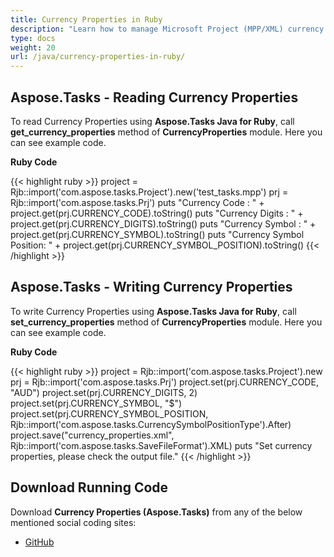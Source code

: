 ```yaml
---
title: Currency Properties in Ruby
description: "Learn how to manage Microsoft Project (MPP/XML) currency properties using Aspose.Tasks Java for Ruby."
type: docs
weight: 20
url: /java/currency-properties-in-ruby/
---
```


## **Aspose.Tasks - Reading Currency Properties**
To read Currency Properties using **Aspose.Tasks Java for Ruby**, call **get_currency_properties** method of **CurrencyProperties** module. Here you can see example code.

**Ruby Code**

{{< highlight ruby >}}
project = Rjb::import('com.aspose.tasks.Project').new('test_tasks.mpp')
prj = Rjb::import('com.aspose.tasks.Prj')
puts "Currency Code : " + project.get(prj.CURRENCY_CODE).toString()
puts "Currency Digits : " + project.get(prj.CURRENCY_DIGITS).toString()
puts "Currency Symbol : " + project.get(prj.CURRENCY_SYMBOL).toString()
puts "Currency Symbol Position: " + project.get(prj.CURRENCY_SYMBOL_POSITION).toString()
{{< /highlight >}}

## **Aspose.Tasks - Writing Currency Properties**
To write Currency Properties using **Aspose.Tasks Java for Ruby**, call **set_currency_properties** method of **CurrencyProperties** module. Here you can see example code.

**Ruby Code**

{{< highlight ruby >}}
project = Rjb::import('com.aspose.tasks.Project').new
prj = Rjb::import('com.aspose.tasks.Prj')
project.set(prj.CURRENCY_CODE, "AUD")
project.set(prj.CURRENCY_DIGITS, 2)
project.set(prj.CURRENCY_SYMBOL, "$")
project.set(prj.CURRENCY_SYMBOL_POSITION, Rjb::import('com.aspose.tasks.CurrencySymbolPositionType').After)
project.save("currency_properties.xml", Rjb::import('com.aspose.tasks.SaveFileFormat').XML)
puts "Set currency properties, please check the output file."
{{< /highlight >}}

## **Download Running Code**
Download **Currency Properties (Aspose.Tasks)** from any of the below mentioned social coding sites:

- [GitHub](https://github.com/aspose-tasks/Aspose.Tasks-for-Java/blob/master/Plugins/Aspose_Tasks_Java_for_Ruby/lib/asposetasksjava/Projects/currencyproperties.rb)
